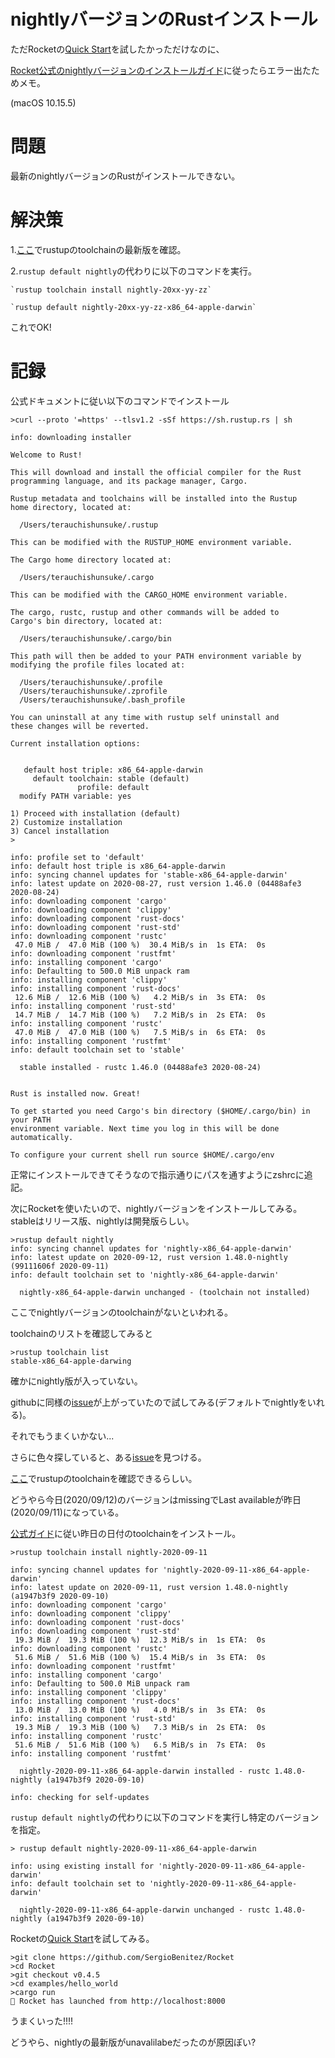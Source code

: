 # nightlyバージョンのRustインストール
ただRocketの[Quick Start](https://rocket.rs/v0.4/guide/quickstart/)を試したかっただけなのに、

[Rocket公式のnightlyバージョンのインストールガイド](https://rocket.rs/v0.4/guide/getting-started/)に従ったらエラー出たためメモ。

(macOS 10.15.5)

# 問題
最新のnightlyバージョンのRustがインストールできない。

# 解決策

1.[ここ](https://rust-lang.github.io/rustup-components-history/x86_64-apple-darwin.html)でrustupのtoolchainの最新版を確認。

2.`rustup default nightly`の代わりに以下のコマンドを実行。

	`rustup toolchain install nightly-20xx-yy-zz`

	`rustup default nightly-20xx-yy-zz-x86_64-apple-darwin`

これでOK!

# 記録

公式ドキュメントに従い以下のコマンドでインストール

```
>curl --proto '=https' --tlsv1.2 -sSf https://sh.rustup.rs | sh

info: downloading installer

Welcome to Rust!

This will download and install the official compiler for the Rust
programming language, and its package manager, Cargo.

Rustup metadata and toolchains will be installed into the Rustup
home directory, located at:

  /Users/terauchishunsuke/.rustup

This can be modified with the RUSTUP_HOME environment variable.

The Cargo home directory located at:

  /Users/terauchishunsuke/.cargo

This can be modified with the CARGO_HOME environment variable.

The cargo, rustc, rustup and other commands will be added to
Cargo's bin directory, located at:

  /Users/terauchishunsuke/.cargo/bin

This path will then be added to your PATH environment variable by
modifying the profile files located at:

  /Users/terauchishunsuke/.profile
  /Users/terauchishunsuke/.zprofile
  /Users/terauchishunsuke/.bash_profile

You can uninstall at any time with rustup self uninstall and
these changes will be reverted.

Current installation options:


   default host triple: x86_64-apple-darwin
     default toolchain: stable (default)
               profile: default
  modify PATH variable: yes

1) Proceed with installation (default)
2) Customize installation
3) Cancel installation
>

info: profile set to 'default'
info: default host triple is x86_64-apple-darwin
info: syncing channel updates for 'stable-x86_64-apple-darwin'
info: latest update on 2020-08-27, rust version 1.46.0 (04488afe3 2020-08-24)
info: downloading component 'cargo'
info: downloading component 'clippy'
info: downloading component 'rust-docs'
info: downloading component 'rust-std'
info: downloading component 'rustc'
 47.0 MiB /  47.0 MiB (100 %)  30.4 MiB/s in  1s ETA:  0s
info: downloading component 'rustfmt'
info: installing component 'cargo'
info: Defaulting to 500.0 MiB unpack ram
info: installing component 'clippy'
info: installing component 'rust-docs'
 12.6 MiB /  12.6 MiB (100 %)   4.2 MiB/s in  3s ETA:  0s
info: installing component 'rust-std'
 14.7 MiB /  14.7 MiB (100 %)   7.2 MiB/s in  2s ETA:  0s
info: installing component 'rustc'
 47.0 MiB /  47.0 MiB (100 %)   7.5 MiB/s in  6s ETA:  0s
info: installing component 'rustfmt'
info: default toolchain set to 'stable'

  stable installed - rustc 1.46.0 (04488afe3 2020-08-24)


Rust is installed now. Great!

To get started you need Cargo's bin directory ($HOME/.cargo/bin) in your PATH
environment variable. Next time you log in this will be done
automatically.

To configure your current shell run source $HOME/.cargo/env
```

正常にインストールできてそうなので指示通りにパスを通すようにzshrcに追記。

次にRocketを使いたいので、nightlyバージョンをインストールしてみる。
stableはリリース版、nightlyは開発版らしい。

```
>rustup default nightly
info: syncing channel updates for 'nightly-x86_64-apple-darwin'
info: latest update on 2020-09-12, rust version 1.48.0-nightly (99111606f 2020-09-11)
info: default toolchain set to 'nightly-x86_64-apple-darwin'

  nightly-x86_64-apple-darwin unchanged - (toolchain not installed)
```

ここでnightlyバージョンのtoolchainがないといわれる。

toolchainのリストを確認してみると

```
>rustup toolchain list
stable-x86_64-apple-darwing
```
確かにnightly版が入っていない。

githubに同様の[issue](https://github.com/rust-lang/rust/issues/46391)が上がっていたので試してみる(デフォルトでnightlyをいれる)。

それでもうまくいかない...

さらに色々探していると、ある[issue](https://github.com/rust-lang/rust/issues/55571)を見つける。

[ここ](https://rust-lang.github.io/rustup-components-history/x86_64-apple-darwin.html)でrustupのtoolchainを確認できるらしい。

どうやら今日(2020/09/12)のバージョンはmissingでLast availableが昨日(2020/09/11)になっている。

[公式ガイド](https://doc.rust-lang.org/edition-guide/rust-2018/rustup-for-managing-rust-versions.html)に従い昨日の日付のtoolchainをインストール。

```
>rustup toolchain install nightly-2020-09-11

info: syncing channel updates for 'nightly-2020-09-11-x86_64-apple-darwin'
info: latest update on 2020-09-11, rust version 1.48.0-nightly (a1947b3f9 2020-09-10)
info: downloading component 'cargo'
info: downloading component 'clippy'
info: downloading component 'rust-docs'
info: downloading component 'rust-std'
 19.3 MiB /  19.3 MiB (100 %)  12.3 MiB/s in  1s ETA:  0s
info: downloading component 'rustc'
 51.6 MiB /  51.6 MiB (100 %)  15.4 MiB/s in  3s ETA:  0s
info: downloading component 'rustfmt'
info: installing component 'cargo'
info: Defaulting to 500.0 MiB unpack ram
info: installing component 'clippy'
info: installing component 'rust-docs'
 13.0 MiB /  13.0 MiB (100 %)   4.0 MiB/s in  3s ETA:  0s
info: installing component 'rust-std'
 19.3 MiB /  19.3 MiB (100 %)   7.3 MiB/s in  2s ETA:  0s
info: installing component 'rustc'
 51.6 MiB /  51.6 MiB (100 %)   6.5 MiB/s in  7s ETA:  0s
info: installing component 'rustfmt'

  nightly-2020-09-11-x86_64-apple-darwin installed - rustc 1.48.0-nightly (a1947b3f9 2020-09-10)

info: checking for self-updates
```

`rustup default nightly`の代わりに以下のコマンドを実行し特定のバージョンを指定。

```
> rustup default nightly-2020-09-11-x86_64-apple-darwin

info: using existing install for 'nightly-2020-09-11-x86_64-apple-darwin'
info: default toolchain set to 'nightly-2020-09-11-x86_64-apple-darwin'

  nightly-2020-09-11-x86_64-apple-darwin unchanged - rustc 1.48.0-nightly (a1947b3f9 2020-09-10)

```

Rocketの[Quick Start](https://rocket.rs/v0.4/guide/quickstart/)を試してみる。

```
>git clone https://github.com/SergioBenitez/Rocket
>cd Rocket
>git checkout v0.4.5
>cd examples/hello_world
>cargo run
🚀 Rocket has launched from http://localhost:8000
```
うまくいった!!!!

どうやら、nightlyの最新版がunavalilabeだったのが原因ぽい?

